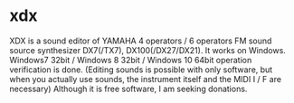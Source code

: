 # xdx
XDX is a sound editor of YAMAHA 4 operators / 6 operators FM sound source synthesizer DX7(/TX7), DX100(/DX27/DX21).  It works on Windows. Windows7 32bit / Windows 8 32bit / Windows 10 64bit operation verification is done.  (Editing sounds is possible with only software, but when you actually use sounds, the instrument itself and the MIDI I / F are necessary)  Although it is free software, I am seeking donations.

